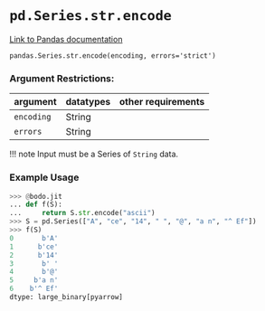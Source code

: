 # `pd.Series.str.encode`

[Link to Pandas documentation](https://pandas.pydata.org/docs/reference/api/pandas.Series.str.encode.html)

`pandas.Series.str.encode(encoding, errors='strict')`

### Argument Restrictions:
| argument 	  | datatypes   | other requirements  |
|-------------|-------------|---------------------|
| `encoding`  | String      | 					  |
| `errors`    | String      | 					  |

!!! note
	Input must be a Series of `String` data.

### Example Usage
``` py
>>> @bodo.jit
... def f(S):
...     return S.str.encode("ascii")
>>> S = pd.Series(["A", "ce", "14", " ", "@", "a n", "^ Ef"])
>>> f(S)
0       b'A'
1      b'ce'
2      b'14'
3       b' '
4       b'@'
5     b'a n'
6    b'^ Ef'
dtype: large_binary[pyarrow]
```

